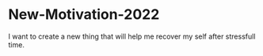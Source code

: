 # New-Motivation-2022
I want to create a new thing that will help me recover my self after stressfull time.
